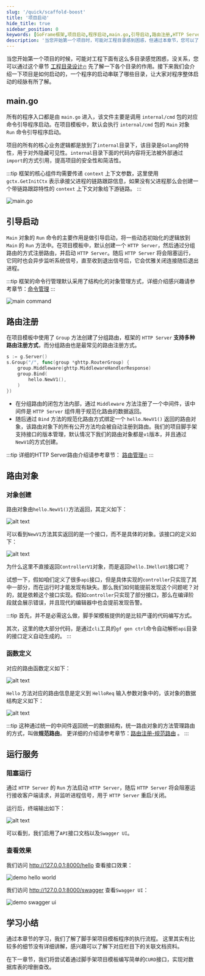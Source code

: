 ```yaml
---
slug: '/quick/scaffold-boost'
title: '项目启动'
hide_title: true
sidebar_position: 0
keywords: [GoFrame框架,项目启动,程序启动,main.go,引导启动,路由注册,HTTP Server,分组路由,路由对象,阻塞运行]
description: '当您开始第一个项目时，可能对工程目录感到困惑，但通过本章节，您可以了解项目的启动过程及其涉及的目录。主要程序入口为main.go，通过调用internal/cmd包引导程序启动。默认创建的HTTP Server支持多种路由注册，使项目启动简单快捷。具体使用细节可参阅GoFrame框架的相关文档。'
---
```


当您开始第一个项目的时候，可能对工程下面有这么多目录感觉困惑，没关系，您可以通过这个章节 [工程目录设计🔥](../../docs/框架设计/工程开发设计/工程目录设计.md) 先了解一下各个目录的作用。接下来我们会介绍一下项目是如何启动的，一个程序的启动串联了哪些目录，让大家对程序整体启动的经脉有所了解。


## main.go

所有的程序入口都是由 `main.go` 进入，该文件主要是调用 `internal/cmd` 包的对应命令引导程序启动。在项目模板中，默认会执行 `internal/cmd` 包的 `Main` 对象 `Run` 命令引导程序启动。

项目的所有的核心业务逻辑都是放到了`internal`目录下，该目录是`Golang`的特性，用于对外隐藏可见性。`internal`目录下面的代码内容将无法被外部通过`import`的方式引用，提高项目的安全性和简洁性。

:::tip
框架的核心组件均需要传递 `context` 上下文参数，这里使用 `gctx.GetInitCtx` 表示承接父进程的链路跟踪信息，如果没有父进程那么会创建一个带链路跟踪特性的 `context` 上下文对象给下游链路。
:::

![main.go](QQ_1731652866651.png)

## 引导启动

`Main` 对象的 `Run` 命令的主要作用是做引导启动，将一些动态初始化的逻辑放到 `Main` 的 `Run` 方法中。在项目模板中，默认创建一个 `HTTP Server`，然后通过分组路由的方式注册路由，并启动 `HTTP Server`。随后 `HTTP Server` 将会阻塞运行，它同时也会异步监听系统信号，直至收到退出信号后，它会优雅关闭连接随后退出进程。

:::tip
框架的命令行管理默认采用了结构化的对象管理方式，详细介绍感兴趣请参考章节：[命令管理](../../docs/核心组件/命令管理/命令管理.md)
:::

![main command](QQ_1731653678736.png)

## 路由注册

在项目模板中使用了 `Group` 方法创建了分组路由，框架的 `HTTP Server` **支持多种路由注册方式**，而分组路由也是最常见的路由注册方式。

```go
s := g.Server()
s.Group("/", func(group *ghttp.RouterGroup) {
    group.Middleware(ghttp.MiddlewareHandlerResponse)
    group.Bind(
        hello.NewV1(),
    )
})
```

- 在分组路由的闭包方法内部，通过 `Middleware` 方法注册了一个中间件，该中间件是 `HTTP Server` 组件用于规范化路由的数据返回。
- 随后通过 `Bind` 方法的规范化路由方式绑定一个 `hello.NewV1()` 返回的路由对象，该路由对象下的所有公开方法均会被自动注册到路由。我们的项目脚手架支持接口的版本管理，默认情况下我们的路由对象都是`v1`版本，并且通过`NewV1`的方式创建。
  
:::tip
详细的HTTP Server路由介绍请参考章节： [路由管理🔥](../../docs/WEB服务开发/路由管理/路由管理.md)
:::

## 路由对象


### 对象创建
路由对象由`hello.NewV1()`方法返回，其定义如下：

![alt text](QQ_1731655173428.png)

可以看到`NewV1`方法其实返回的是一个接口，而不是具体的对象。该接口的定义如下：

![alt text](QQ_1731655571221.png)

为什么这里不直接返回`ControllerV1`对象，而是返回`hello.IHelloV1`接口呢？

试想一下，假如咱们定义了很多`api`接口，但是具体实现的`controller`只实现了其中一部分，而在运行时才能发现有缺失。那么我们如何能提前发现这个问题呢？对的，就是依赖这个接口实现。假如`controller`只实现了部分接口，那么在编译阶段就会展示错误，并且现代的编辑器中也会提前发现告警。

:::tip
首先，并不是必需这么做，脚手架模板提供的是比较严谨的代码编写方式。

其次，这里的绝大部分代码，是通过`cli`工具的`gf gen ctrl`命令自动解析`api`目录的接口定义自动生成的。
:::

### 函数定义
对应的路由函数定义如下：

![alt text](QQ_1731655216354.png)

`Hello` 方法对应的路由信息是定义到 `HelloReq` 输入参数对象中的，该对象的数据结构定义如下：

![alt text](QQ_1731655423345.png)

:::tip
这种通过统一的中间件返回统一的数据结构，统一路由对象的方法管理路由的方式，叫做**规范路由**。
更详细的介绍请参考章节：[路由注册-规范路由](../../docs/WEB服务开发/路由管理/路由管理-路由注册/路由注册-规范路由/路由注册-规范路由.md) 。
:::

## 运行服务

### 阻塞运行

通过 `HTTP Server` 的 `Run` 方法启动 `HTTP Server`，随后 `HTTP Server` 将会阻塞运行接收客户端请求，并监听进程信号，用于 `HTTP Server` 重启/关闭。

运行后，终端输出如下：

![alt text](QQ_1731657619286.png)

可以看到，我们启用了`API`接口文档以及`Swagger UI`。


### 查看效果

我们访问 http://127.0.0.1:8000/hello 查看接口效果：

![demo hello world](QQ_1731657717720.png)

我们访问 http://127.0.0.1:8000/swagger 查看`Swagger UI`：

![demo swagger ui](QQ_1731657799765.png)



## 学习小结

通过本章节的学习，我们了解了脚手架项目模板程序的执行流程。
这里其实有比较多的细节没有详细讲解，感兴趣可以了解下对应栏目下的关联文档资料。

在下一章节，我们将尝试着通过脚手架项目模板编写简单的`CURD`接口，实现对数据库表的增删查改。

